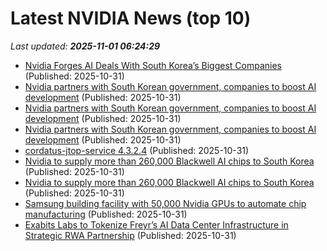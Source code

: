 # Latest NVIDIA News (top 10)
_Last updated: **2025-11-01 06:24:29**_

- [Nvidia Forges AI Deals With South Korea’s Biggest Companies](https://biztoc.com/x/bc9de71f6e372f36) (Published: 2025-10-31)
- [Nvidia partners with South Korean government, companies to boost AI development](https://financialpost.com/pmn/nvidia-partners-with-south-korean-government-companies-to-boost-ai-development) (Published: 2025-10-31)
- [Nvidia partners with South Korean government, companies to boost AI development](https://finance.yahoo.com/news/nvidia-partners-south-korean-government-061828001.html) (Published: 2025-10-31)
- [Nvidia partners with South Korean government, companies to boost AI development](https://finance.yahoo.com/news/nvidia-partners-south-korean-government-061828861.html) (Published: 2025-10-31)
- [cordatus-jtop-service 4.3.2.4](https://pypi.org/project/cordatus-jtop-service/4.3.2.4/) (Published: 2025-10-31)
- [Nvidia to supply more than 260,000 Blackwell AI chips to South Korea](https://economictimes.indiatimes.com/tech/technology/nvidia-to-supply-more-than-260000-blackwell-ai-chips-to-south-korea/articleshow/124986397.cms) (Published: 2025-10-31)
- [Nvidia to supply more than 260,000 Blackwell AI chips to South Korea](https://biztoc.com/x/42e7439fd0f41643) (Published: 2025-10-31)
- [Samsung building facility with 50,000 Nvidia GPUs to automate chip manufacturing](https://biztoc.com/x/77eb4811055e01f9) (Published: 2025-10-31)
- [Exabits Labs to Tokenize Freyr’s AI Data Center Infrastructure in Strategic RWA Partnership](https://www.globenewswire.com/news-release/2025/10/31/3178094/0/en/Exabits-Labs-to-Tokenize-Freyr-s-AI-Data-Center-Infrastructure-in-Strategic-RWA-Partnership.html) (Published: 2025-10-31)
